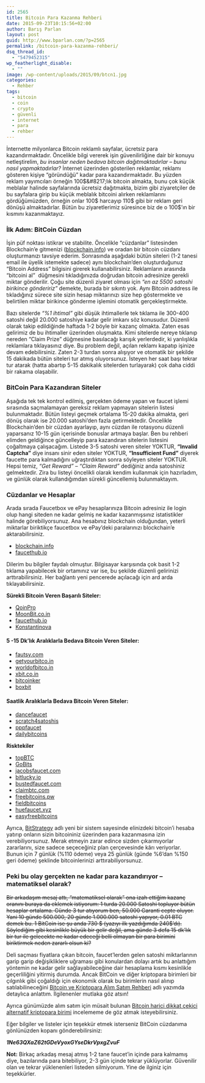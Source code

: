 ```yaml
---
id: 2565
title: Bitcoin Para Kazanma Rehberi
date: 2015-09-23T10:15:56+02:00
author: Barış Parlan
layout: post
guid: http://www.bparlan.com/?p=2565
permalink: /bitcoin-para-kazanma-rehberi/
dsq_thread_id:
  - "5479452315"
wp_featherlight_disable:
  - ""
image: /wp-content/uploads/2015/09/btcn1.jpg
categories:
  - Rehber
tags:
  - bitcoin
  - coin
  - crypto
  - güvenli
  - internet
  - para
  - rehber
---
```

<div class="ttr_start">
</div>

İnternette milyonlarca Bitcoin reklamlı sayfalar, ücretsiz para kazandırmaktadır. Öncelikle bilgi vererek işin güvenilirliğine dair bir konuyu netleştirelim, _bu insanlar neden bedava bitcoin dağıtmaktadırlar &#8211; bunu nasıl yapmaktadırlar?_ İnternet üzerinden gösterilen reklamlar, reklamı gösteren kişiye &#8220;göründüğü&#8221; kadar para kazandırmaktadır. Bu yüzden reklam yayımcıları örneğin 100$&#8217;lık bitcoin almakta, bunu çok küçük meblalar halinde sayfalarında ücretsiz dağıtmakta, bizim gibi ziyaretçiler de bu sayfalara girip bu küçük meblalık bitcoini alırken reklamlarını gördüğümüzden, örneğin onlar 100$ harcayıp 110$ gibi bir reklam geri dönüşü almaktadırlar. Bütün bu ziyaretlerimiz süresince biz de o 100$&#8217;ın bir kısmını kazanmaktayız.

### İlk Adım: BitCoin Cüzdan

İşin püf noktası istikrar ve stabilite. Öncelikle &#8220;cüzdanlar&#8221; listesinden Blockchain&#8217;e gitmenizi (<a href="https://blockchain.info/" target="_blank" rel="noopener">blockchain.info</a>) ve oradan bir bitcoin cüzdanı oluşturmanızı tavsiye ederim. Sonrasında aşağıdaki bütün siteleri (1-2 tanesi email ile üyelik istemekte sadece) aynı blockchain&#8217;den oluşturduğunuz &#8220;Bitcoin Address&#8221; bilgisini girerek kullanabilirsiniz. Reklamların arasında &#8220;bitcoini al&#8221;  düğmesini tıkladığınızda doğrudan bitcoin adresinize gerekli miktar gönderilir. Çoğu site düzenli ziyaret olması için _&#8220;en az 5500 satoshi birikince göndeririz&#8221;_ demekte, burada bir sıkıntı yok. Aynı Bitcoin address ile tıkladığınız sürece site sizin hesap miktarınızı size hep göstermekte ve belirtilen miktar birikince gönderme işlemini otomatik gerçekleştirmekte.

Bazı sitelerde _&#8220;%1 ihtimal&#8221;_ gibi düşük ihtimallerle tek tıklama ile 300-400 satoshi değil 20.000 satoshiye kadar gelir imkanı söz konusudur. Düzenli olarak takip edildiğinde haftada 1-2 böyle bir kazanç olmakta. Zaten esas gelirimiz de bu ihtimaller üzerinden oluşmakta. Kimi sitelerde nereye tıklanıp nereden &#8220;Claim Prize&#8221; düğmesine basılacağı karışık yerlerdedir, ki yanlışlıkla reklamlara tıklayasınız diye. Bu problem değil, açılan reklamı kapatıp işinize devam edebilirsiniz. Zaten 2-3 turdan sonra alışıyor ve otomatik bir şekilde 15 dakikada bütün siteleri tur atmış oluyorsunuz. İsteyen her saat başı tekrar tur atarak (hatta abartıp 5-15 dakikalık sitelerden turlayarak) çok daha ciddi bir rakama olaşabilir.

### BitCoin Para Kazandıran Siteler

Aşağıda tek tek kontrol edilmiş, gerçekten ödeme yapan ve faucet işlemi sırasında saçmalamayan gereksiz reklam yapmayan sitelerin listesi bulunmaktadır. Bütün listeyi geçmek ortalama 15-20 dakika almakta, geri dönüş olarak ise 20.000 satoshi&#8217;den fazla getirmektedir. Öncelikle Blockchain&#8217;den bir cüzdan ayarlayıp, aynı cüzdan ile rotasyonu düzenli yaparsanız 10-15 gün içerisinde bonuslar artmaya başlar. Ben bu rehberi elimden geldiğince güncelleyip para kazandıran sitelerin listesini çoğaltmaya çalışacağım. Listede 3-5 satoshi veren siteler YOKTUR, **&#8220;Invalid Captcha&#8221;** diye insanı sinir eden siteler YOKTUR, **&#8220;Insufficient Fund&#8221;** diyerek faucette para kalmadığını uğraştırdıktan sonra söyleyen siteler YOKTUR. Hepsi temiz, _&#8220;Get Reward&#8221; &#8211; &#8220;Claim Reward&#8221;_ dediğiniz anda satoshiniz gelmektedir. Zira bu listeyi öncelikli olarak kendim kullanmak için hazırladım, ve günlük olarak kullandığımdan sürekli güncellemiş bulunmaktayım.

### Cüzdanlar ve Hesaplar

Arada sırada Faucetbox ve ePay hesaplarınıza Bitcoin adresiniz ile login olup hangi siteden ne kadar gelmiş ne kadar kazanmışsınız istatistikler halinde görebiliyorsunuz. Ana hesabınız blockchain olduğundan, yeterli miktarlar biriktikçe faucetbox ve ePay&#8217;deki paralarınızı blockchain&#8217;e aktarabilirsiniz.

  * <a href="https://blockchain.info/" target="_blank" rel="noopener">blockchain.info</a>
  * <a href="http://faucethub.io/r/2026840" target="_blank" rel="noopener">faucethub.io</a>

Dilerim bu bilgiler faydalı olmuştur. Bilgisayar karşısında çok basit 1-2 tıklama yapabilecek bir ortamınız var ise, bu şekilde düzenli gelirinizi arttırabilirsiniz. Her bağlantı yeni pencerede açılacağı için ard arda tıklayabilirsiniz.

**Sürekli Bitcoin Veren Başarılı Siteler:**

  * <a href="https://qoinpro.com/9870dcd91e99c8a0d4399bd699a3b46e" target="_blank" rel="noopener">QoinPro</a>
  * <a href="http://moonbit.co.in/?ref=39671cc0ff63" target="_blank" rel="noopener">MoonBit.co.in</a>
  * <a href="http://faucethub.io/r/2026840" target="_blank" rel="noopener">faucethub.io</a>
  * <a href="https://www.konstantinova.net/?r=1Ne63QXaZ62tGDeVyoxGYseDkrVpxgZvuF" target="_blank" rel="noopener">Konstantinova</a>

#### 5 -15 Dk&#8217;lık Aralıklarla Bedava Bitcoin Veren Siteler:

  * <a href="http://www.fautsy.com/?r=1Ne63QXaZ62tGDeVyoxGYseDkrVpxgZvuF" target="_blank" rel="noopener">fautsy.com</a>
  * <a href="http://getyourbitco.in/435276" target="_blank" rel="noopener">getyourbitco.in</a>
  * <a href="http://worldofbitco.in/149455" target="_blank" rel="noopener">worldofbitco.in</a>
  * <a href="http://xbit.co.in/faucet/?r=1Ne63QXaZ62tGDeVyoxGYseDkrVpxgZvuF" target="_blank" rel="noopener">xbit.co.in </a>
  * <a href="http://bitcoinker.com/faucet?ref=b5b6f9593d08" target="_blank" rel="noopener">bitcoinker</a>
  * <a href="http://boxbit.co.in/?ref=1Ne63QXaZ62tGDeVyoxGYseDkrVpxgZvuF" target="_blank" rel="noopener">boxbit</a>

#### Saatlik Aralıklarla Bedava Bitcoin Veren Siteler:

  * <a href="http://dancefaucet.com/?ref=134426" target="_blank" rel="noopener">dancefaucet</a>
  * <a href="http://www.scratch4satoshis.com/?r=3825165" target="_blank" rel="noopener">scratch4satoshis</a>
  * <a href="https://pppfaucet.com/bitcoin?r=1Ne63QXaZ62tGDeVyoxGYseDkrVpxgZvuF" target="_blank" rel="noopener">pppfaucet</a>
  * <a href="http://www.dailybitcoins.org/" target="_blank" rel="noopener">dailybitcoins</a>

**Risktekiler**

  * <a href="https://topbtcsites.com/freebitcoin/?r=1Ne63QXaZ62tGDeVyoxGYseDkrVpxgZvuF" target="_blank" rel="noopener">topBTC</a>
  * <a href="http://www.gobits.io/?r=1Ne63QXaZ62tGDeVyoxGYseDkrVpxgZvuF" target="_blank" rel="noopener">GoBits</a>
  * <a href="http://jacobsfaucet.com/?r=1Ne63QXaZ62tGDeVyoxGYseDkrVpxgZvuF" target="_blank" rel="noopener">jacobsfaucet.com</a>
  * <a href="https://bitlucky.io/ref/1Ne63QXaZ62tGDeVyoxGYseDkrVpxgZvuF" target="_blank" rel="noopener">bitlucky.io</a>
  * <a href="http://www.bustedfaucet.com/?r=1Ne63QXaZ62tGDeVyoxGYseDkrVpxgZvuF" target="_blank" rel="noopener">bustedfaucet.com</a>
  * <a href="http://claimbtc.com/?r=2f7ff7879d" target="_blank" rel="noopener">claimbtc.com</a>
  * <a href="http://freebitcoins.pw/?r=1Ne63QXaZ62tGDeVyoxGYseDkrVpxgZvuF" target="_blank" rel="noopener">freebitcoins.pw</a>
  * <a href="http://fieldbitcoins.com/?ref=uq3ots0e8385" target="_blank" rel="noopener">fieldbitcoins</a>
  * <a href="https://huefaucet.xyz/ref/1Ne63QXaZ62tGDeVyoxGYseDkrVpxgZvuF" target="_blank" rel="noopener">huefaucet.xyz</a>
  * <a href="http://www.easyfreebitcoins.com/?r=1Ne63QXaZ62tGDeVyoxGYseDkrVpxgZvuF" target="_blank" rel="noopener">easyfreebitcoins</a>

Ayrıca, [BitStrategy](https://bitstrategy.net/?ref=bparlan) adlı yeni bir sistem sayesinde elinizdeki bitcoin&#8217;i hesaba yatırıp onların sizin bitcoininiz üzerinden para kazanmasına izin verebiliyorsunuz. Merak etmeyin zarar edince sizden çıkarmıyorlar zararlarını, size sadece seçeceğiniz plan çerçevesinde kârı veriyorlar. Bunun için 7 günlük (%110 ödeme) veya 25 günlük (günde %6&#8217;dan %150 geri ödeme) şeklinde bitcoinlerinizi arttırabiliyorsunuz.

### Peki bu olay gerçekten ne kadar para kazandırıyor &#8211; matematiksel olarak?

<del>Bir arkadaşım mesaj attı, &#8220;matematiksel olarak&#8221; ona izah ettiğim kazanç oranını buraya da eklemek istiyorum: 1 turda 20.000 Satoshi topluyor bütün hesaplar ortalama. Günde 3 tur atıyorum ben, 50.000 Garanti cepte oluyor. Yani 10 günde 500.000, 20 günde 1.000.000 satoshi yapıyor, 0.01 BTC demek bu. 1 BitCoin ise şu anda 730 $ (yazıyı ilk yazdığımda 240$&#8217;dı). Söylediğim gibi kesinlikle büyük bir gelir değil, ama günde 3 defa 15 dk&#8217;lık bir tur ile gelecekte ne kadar edeceği belli olmayan bir para birimini biriktirmek neden zararlı olsun ki?</del>

Deli saçması fiyatlara çıkan bitcoin, faucet&#8217;lerden gelen satoshi miktarlarının garip garip değişikliklere uğraması gibi konulardan dolayı artık bu anlattığım yöntemin ne kadar gelir sağlayabileceğine dair hesaplama kısmı kesinlikle geçerliliğini yitirmiş durumda. Ancak BitCoin ve diğer kriptopara birimleri bir çılgınlık gibi çoğaldığı için ekonomik olarak bu birimlerin nasıl alınıp satılabilineceğini <a href="http://www.bparlan.com/bitcoin-ve-kriptopara-alim-satim-rehberi/" target="_blank" rel="noopener">Bitcoin ve Kriptopara Alım Satım Rehberi</a> adlı yazımda detaylıca anlattım. İlgilenenler mutlaka göz atsın!

Ayrıca günümüzde alım satım için müsait bulunan <a href="http://www.bparlan.com/cryptocurrency-ripple-litecoin-iota-monero-golem/" target="_blank" rel="noopener">Bitcoin harici dikkat çekici alternatif kriptopara birimi</a> incelememe de göz atmak isteyebilirsiniz.

Eğer bilgiler ve listeler için teşekkür etmek isterseniz BitCoin cüzdanıma gönlünüzden kopanı gönderebilirsiniz:

_**1Ne63QXaZ62tGDeVyoxGYseDkrVpxgZvuF**_

**Not:** Birkaç arkadaş mesaj atmış 1-2 tane faucet&#8217;in içinde para kalmamış diye, bazılarında para bitebiliyor, 2-3 gün içinde tekrar yüklüyorlar. Güvenilir olan ve tekrar yüklenenleri listeden silmiyorum. Yine de ilginiz için teşekkürler.

<div class="ttr_end">
</div>